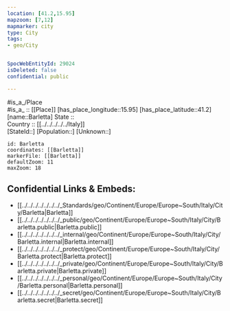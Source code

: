 ```yaml
---
location: [41.2,15.95] 
mapzoom: [7,12] 
mapmarker: city 
type: City
tags:
- geo/City


SpocWebEntityId: 29024
isDeleted: false
confidential: public

---
```

#is_a_/Place  
#is_a_ :: [[Place]] 
[has_place_longitude::15.95] 
[has_place_latitude::41.2] 
[name::Barletta] 
State ::  
Country :: [[../../../../../Italy]]  
[StateId::] 
[Population::] 
[Unknown::] 


```leaflet
id: Barletta
coordinates: [[Barletta]] 
markerFile: [[Barletta]] 
defaultZoom: 11 
maxZoom: 18
```


## Confidential Links & Embeds: 
- [[../../../../../../../_Standards/geo/Continent/Europe/Europe~South/Italy/City/Barletta|Barletta]] 
- [[../../../../../../../_public/geo/Continent/Europe/Europe~South/Italy/City/Barletta.public|Barletta.public]] 
- [[../../../../../../../_internal/geo/Continent/Europe/Europe~South/Italy/City/Barletta.internal|Barletta.internal]] 
- [[../../../../../../../_protect/geo/Continent/Europe/Europe~South/Italy/City/Barletta.protect|Barletta.protect]] 
- [[../../../../../../../_private/geo/Continent/Europe/Europe~South/Italy/City/Barletta.private|Barletta.private]] 
- [[../../../../../../../_personal/geo/Continent/Europe/Europe~South/Italy/City/Barletta.personal|Barletta.personal]] 
- [[../../../../../../../_secret/geo/Continent/Europe/Europe~South/Italy/City/Barletta.secret|Barletta.secret]] 
